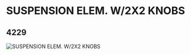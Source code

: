 # SUSPENSION ELEM. W/2X2 KNOBS
## 4229
![SUSPENSION ELEM. W/2X2 KNOBS](https://lc-www-live-s.legocdn.com/media/bricks/5/2/4579635.jpg)